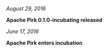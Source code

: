 

*August 29, 2016*

**Apache Pirk 0.1.0-incubating released**

*June 17, 2016*

**Apache Pirk enters incubation**


